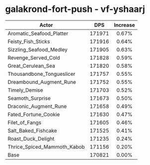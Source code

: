 # galakrond-fort-push - vf-yshaarj
| Actor | DPS | Increase |
|---|:---:|:---:|
|Aromatic_Seafood_Platter|171971|0.67%|
|Feisty_Fish_Sticks|171916|0.64%|
|Sizzling_Seafood_Medley|171905|0.63%|
|Revenge_Served_Cold|171828|0.59%|
|Great_Cerulean_Sea|171820|0.58%|
|Thousandbone_Tongueslicer|171757|0.55%|
|Dreambound_Augment_Rune|171752|0.55%|
|Timely_Demise|171703|0.52%|
|Seamoth_Surprise|171673|0.50%|
|Draconic_Augment_Rune|171658|0.49%|
|Fated_Fortune_Cookie|171630|0.47%|
|Filet_of_Fangs|171605|0.46%|
|Salt_Baked_Fishcake|171525|0.41%|
|Roast_Duck_Delight|171235|0.24%|
|Thrice_Spiced_Mammoth_Kabob|171156|0.20%|
|Base|170821|0.00%|
